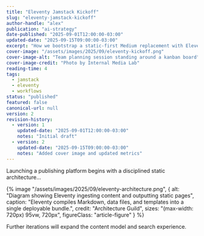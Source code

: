 ```yaml
---
title: "Eleventy Jamstack Kickoff"
slug: "eleventy-jamstack-kickoff"
author-handle: "alex"
publication: "ai-strategy"
date-published: "2025-09-01T12:00:00-03:00"
updated-date: "2025-09-15T09:00:00-03:00"
excerpt: "How we bootstrap a static-first Medium replacement with Eleventy and Netlify."
cover-image: "/assets/images/2025/09/eleventy-kickoff.png"
cover-image-alt: "Team planning session standing around a kanban board"
cover-image-credit: "Photo by Internal Media Lab"
reading-time: 4
tags:
  - jamstack
  - eleventy
  - workflows
status: "published"
featured: false
canonical-url: null
version: 2
revision-history:
  - version: 1
    updated-date: "2025-09-01T12:00:00-03:00"
    notes: "Initial draft"
  - version: 2
    updated-date: "2025-09-15T09:00:00-03:00"
    notes: "Added cover image and updated metrics"
---
```


Launching a publishing platform begins with a disciplined static architecture...

{% image "/assets/images/2025/09/eleventy-architecture.png", {
  alt: "Diagram showing Eleventy ingesting content and outputting static pages",
  caption: "Eleventy compiles Markdown, data files, and templates into a single deployable bundle.",
  credit: "Architecture Guild",
  sizes: "(max-width: 720px) 95vw, 720px",
  figureClass: "article-figure"
} %}

Further iterations will expand the content model and search experience.
